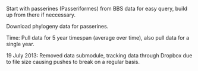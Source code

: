 Start with passerines (Passeriformes) from BBS data for easy query, build up from there if neccessary.

Download phylogeny data for passerines.

Time:  Pull data for 5 year timespan (average over time), also pull data for a single year.

19 July 2013: Removed data submodule, tracking data through Dropbox due to file size causing pushes to break on a regular basis.
